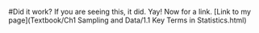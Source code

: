 #Did it work?
If you are seeing this, it did. Yay! Now for a link.
[Link to my page](Textbook/Ch1 Sampling and Data/1.1 Key Terms in Statistics.html)
